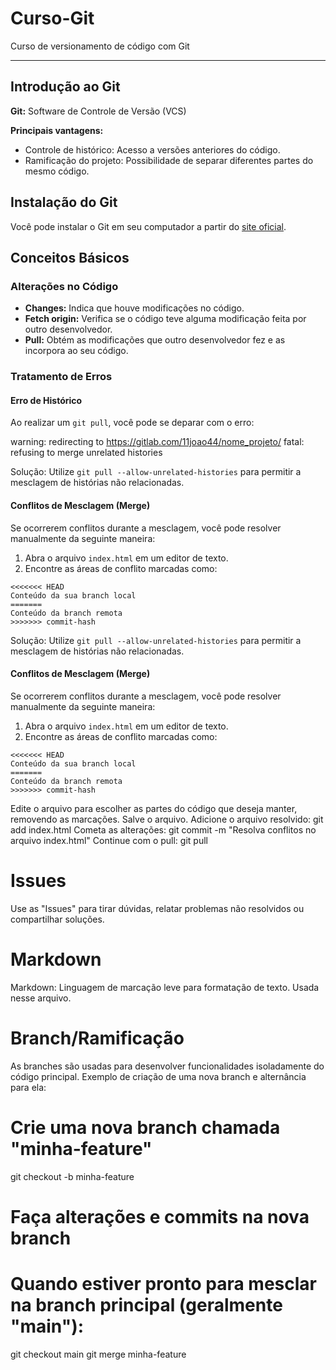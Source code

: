 # Curso-Git
Curso de versionamento de código com Git
***

## Introdução ao Git

**Git:** Software de Controle de Versão (VCS)

**Principais vantagens:**

- Controle de histórico: Acesso a versões anteriores do código.
- Ramificação do projeto: Possibilidade de separar diferentes partes do mesmo código.

## Instalação do Git

Você pode instalar o Git em seu computador a partir do [site oficial](https://git-scm.com/downloads).

## Conceitos Básicos

### Alterações no Código

- **Changes:** Indica que houve modificações no código.
- **Fetch origin:** Verifica se o código teve alguma modificação feita por outro desenvolvedor.
- **Pull:** Obtém as modificações que outro desenvolvedor fez e as incorpora ao seu código.

### Tratamento de Erros

#### Erro de Histórico

Ao realizar um `git pull`, você pode se deparar com o erro:

warning: redirecting to https://gitlab.com/11joao44/nome_projeto/
fatal: refusing to merge unrelated histories


Solução: Utilize `git pull --allow-unrelated-histories` para permitir a mesclagem de histórias não relacionadas.

#### Conflitos de Mesclagem (Merge)

Se ocorrerem conflitos durante a mesclagem, você pode resolver manualmente da seguinte maneira:

1. Abra o arquivo `index.html` em um editor de texto.
2. Encontre as áreas de conflito marcadas como:

```plaintext
<<<<<<< HEAD
Conteúdo da sua branch local
=======
Conteúdo da branch remota
>>>>>>> commit-hash
```

Solução: Utilize `git pull --allow-unrelated-histories` para permitir a mesclagem de histórias não relacionadas.

#### Conflitos de Mesclagem (Merge)

Se ocorrerem conflitos durante a mesclagem, você pode resolver manualmente da seguinte maneira:

1. Abra o arquivo `index.html` em um editor de texto.
2. Encontre as áreas de conflito marcadas como:

```plaintext
<<<<<<< HEAD
Conteúdo da sua branch local
=======
Conteúdo da branch remota
>>>>>>> commit-hash
```

Edite o arquivo para escolher as partes do código que deseja manter, removendo as marcações.
Salve o arquivo.
Adicione o arquivo resolvido: git add index.html
Cometa as alterações: git commit -m "Resolva conflitos no arquivo index.html"
Continue com o pull: git pull

# Issues
Use as "Issues" para tirar dúvidas, relatar problemas não resolvidos ou compartilhar soluções.

# Markdown
Markdown: Linguagem de marcação leve para formatação de texto.
Usada nesse arquivo.

# Branch/Ramificação
As branches são usadas para desenvolver funcionalidades isoladamente do código principal.
Exemplo de criação de uma nova branch e alternância para ela:
# Crie uma nova branch chamada "minha-feature"
git checkout -b minha-feature

# Faça alterações e commits na nova branch

# Quando estiver pronto para mesclar na branch principal (geralmente "main"):
git checkout main
git merge minha-feature
